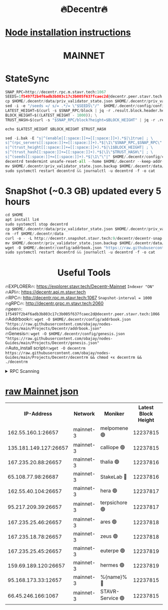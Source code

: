 <h1 align="center"> 🔥Decentr🔥</h1>

[Node installation instructions](https://github.com/obajay/nodes-Guides/tree/main/Projects/Decentr)
=
<h1 align="center"> MAINNET</h1>

# StateSync
```python
SNAP_RPC=http://decentr.rpc.m.stavr.tech:1067
SEEDS=1f5497f2b4f6adb3b803c17c3b005f637fcaec2d@decentr.peer.stavr.tech:1066
cp $HOME/.decentr/data/priv_validator_state.json $HOME/.decentr/priv_validator_state.json.backup
sed -i -e "/seeds =/ s/= .*/= \"$SEEDS\"/"  $HOME/.decentr/config/config.toml
LATEST_HEIGHT=$(curl -s $SNAP_RPC/block | jq -r .result.block.header.height); \
BLOCK_HEIGHT=$((LATEST_HEIGHT - 1000)); \
TRUST_HASH=$(curl -s "$SNAP_RPC/block?height=$BLOCK_HEIGHT" | jq -r .result.block_id.hash)

echo $LATEST_HEIGHT $BLOCK_HEIGHT $TRUST_HASH

sed -i.bak -E "s|^(enable[[:space:]]+=[[:space:]]+).*$|\1true| ; \
s|^(rpc_servers[[:space:]]+=[[:space:]]+).*$|\1\"$SNAP_RPC,$SNAP_RPC\"| ; \
s|^(trust_height[[:space:]]+=[[:space:]]+).*$|\1$BLOCK_HEIGHT| ; \
s|^(trust_hash[[:space:]]+=[[:space:]]+).*$|\1\"$TRUST_HASH\"| ; \
s|^(seeds[[:space:]]+=[[:space:]]+).*$|\1\"\"|" $HOME/.decentr/config/config.toml
decentrd tendermint unsafe-reset-all --home $HOME/.decentr --keep-addr-book
mv $HOME/.decentr/priv_validator_state.json.backup $HOME/.decentr/data/priv_validator_state.json
sudo systemctl restart decentrd && journalctl -u decentrd -f -o cat
```
# SnapShot (~0.3 GB) updated every 5 hours
```python
cd $HOME
apt install lz4
sudo systemctl stop decentrd
cp $HOME/.decentr/data/priv_validator_state.json $HOME/.decentr/priv_validator_state.json.backup
rm -rf $HOME/.decentr/data
curl -o - -L http://decentr.snapshot.stavr.tech:9/decentr/decentr-snap.tar.lz4 | lz4 -c -d - | tar -x -C $HOME/.decentr --strip-components 2
mv $HOME/.decentr/priv_validator_state.json.backup $HOME/.decentr/data/priv_validator_state.json
wget -O $HOME/.decentr/config/addrbook.json "https://raw.githubusercontent.com/obajay/nodes-Guides/main/Projects/Decentr/addrbook.json"
sudo systemctl restart decentrd && journalctl -u decentrd -f -o cat
```

 <h1 align="center"> Useful Tools</h1>

🔥EXPLORER🔥:     https://explorer.stavr.tech/Decentr-Mainnet        `Indexer "ON"` \
🔥API🔥:          https://decentr.api.m.stavr.tech \
🔥RPC🔥:          http://decentr.rpc.m.stavr.tech:1067              `Snapshot-interval = 1000` \
🔥gRPC🔥:         http://decentr.grpc.m.stavr.tech:2060 \
🔥peer🔥:         `1f5497f2b4f6adb3b803c17c3b005f637fcaec2d@decentr.peer.stavr.tech:1066` \
🔥Addrbook🔥:  `wget -O $HOME/.decentr/config/addrbook.json "https://raw.githubusercontent.com/obajay/nodes-Guides/main/Projects/Decentr/addrbook.json"` \
🔥Genesis🔥:  `wget -O $HOME/.decentr/config/genesis.json "https://raw.githubusercontent.com/obajay/nodes-Guides/main/Projects/Decentr/genesis.json"` \
🔥Auto_install script🔥:`wget -O decentrm https://raw.githubusercontent.com/obajay/nodes-Guides/main/Projects/Decentr/decentrm && chmod +x decentrm && ./decentrm`

<details>
<summary>RPC Scanning</summary>

<h2 align="center"> We scan nodes in real time every 4 hours. And we provide the final result of RPC endpoints.
We cannot influence the operation of these nodes in any way. </h2>


```python
If Voting Power is higher than 0 --> then the Node is a validator of the network and may be subject to attack and be a potential threat to the chain.
```
```python
We marked such validators with a red symbol
```

</details>

[raw Mainnet json](https://rpc-check.decentrm.stavr.tech/decentrm/rpc-decentrm-result.json)
=



<table><tr><th>IP-Address</th><th>Network</th><th>Moniker</th><th>Latest Block Height</th><th>Earliest Block Height</th><th>Catching Up</th><th>Tx Index</th><th>Voting Power</th><th>Scan Time</th></tr><tr><td>162.55.160.1:26657</td><td>mainnet-3</td><td>melpomene 🟢</td><td>12237815</td><td>1688950</td><td>False</td><td>on</td><td>0</td><td>2024-01-02T01:02:49.808836370UTC</td></tr><tr><td>135.181.149.127:26657</td><td>mainnet-3</td><td>calliope 🟢</td><td>12237815</td><td>1688950</td><td>False</td><td>on</td><td>0</td><td>2024-01-02T01:02:52.212731711UTC</td></tr><tr><td>167.235.20.88:26657</td><td>mainnet-3</td><td>thalia 🟢</td><td>12237816</td><td>1688950</td><td>False</td><td>on</td><td>0</td><td>2024-01-02T01:02:57.930846097UTC</td></tr><tr><td>65.108.77.98:26687</td><td>mainnet-3</td><td>StakeLab 🔴</td><td>12237816</td><td>1688950</td><td>False</td><td>on</td><td>5444806</td><td>2024-01-02T01:02:58.283418764UTC</td></tr><tr><td>162.55.40.104:26657</td><td>mainnet-3</td><td>hera 🟢</td><td>12237817</td><td>1688950</td><td>False</td><td>on</td><td>0</td><td>2024-01-02T01:03:03.153743199UTC</td></tr><tr><td>95.217.209.39:26657</td><td>mainnet-3</td><td>terpsichore 🟢</td><td>12237817</td><td>1688950</td><td>False</td><td>on</td><td>0</td><td>2024-01-02T01:03:05.561315418UTC</td></tr><tr><td>167.235.25.46:26657</td><td>mainnet-3</td><td>ares 🟢</td><td>12237818</td><td>1688950</td><td>False</td><td>on</td><td>0</td><td>2024-01-02T01:03:07.866377624UTC</td></tr><tr><td>167.235.18.78:26657</td><td>mainnet-3</td><td>zeus 🟢</td><td>12237818</td><td>1688950</td><td>False</td><td>on</td><td>0</td><td>2024-01-02T01:03:10.158087003UTC</td></tr><tr><td>167.235.25.45:26657</td><td>mainnet-3</td><td>euterpe 🟢</td><td>12237819</td><td>1688950</td><td>False</td><td>on</td><td>0</td><td>2024-01-02T01:03:12.527915005UTC</td></tr><tr><td>159.69.189.120:26657</td><td>mainnet-3</td><td>hermes 🟢</td><td>12237819</td><td>1688950</td><td>False</td><td>on</td><td>0</td><td>2024-01-02T01:03:14.875057793UTC</td></tr><tr><td>95.168.173.33:12657</td><td>mainnet-3</td><td>%{name}% 🔴</td><td>12237815</td><td>8964001</td><td>False</td><td>on</td><td>4174268</td><td>2024-01-02T01:02:53.498881970UTC</td></tr><tr><td>66.45.246.166:1067</td><td>mainnet-3</td><td>STAVR-Service 🟢</td><td>12237815</td><td>12235001</td><td>False</td><td>on</td><td>0</td><td>2024-01-02T01:02:52.847885214UTC</td></tr></table>